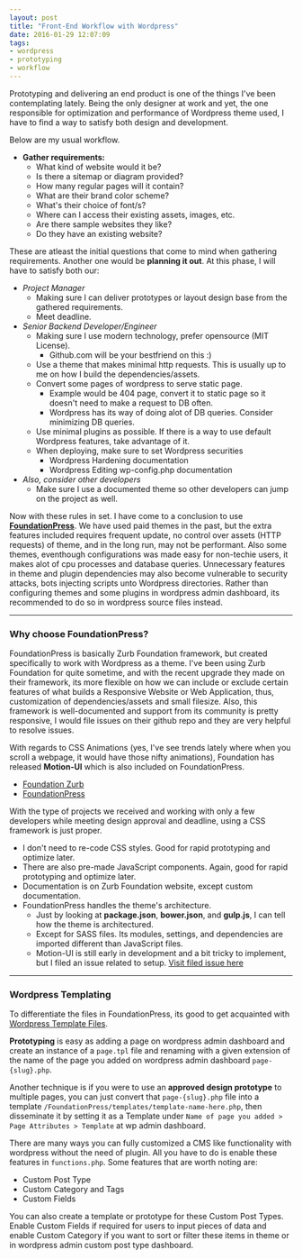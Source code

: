 ```yaml
---
layout: post
title: "Front-End Workflow with Wordpress"
date: 2016-01-29 12:07:09
tags:
- wordpress
- prototyping
- workflow
---
```


Prototyping and delivering an end product is one of the things I've been contemplating lately.
Being the only designer at work and yet, the one responsible for optimization and performance of Wordpress theme used, I have to find a way to satisfy both design and development.

Below are my usual workflow.

- **Gather requirements:**
  - What kind of website would it be?
  - Is there a sitemap or diagram provided?
  - How many regular pages will it contain?
  - What are their brand color scheme?
  - What's their choice of font/s?
  - Where can I access their existing assets, images, etc.
  - Are there sample websites they like?
  - Do they have an existing website?

These are atleast the initial questions that come to mind when gathering requirements.
Another one would be **planning it out**. At this phase, I will have to satisfy both our:

- _Project Manager_
  - Making sure I can deliver prototypes or layout design base from the gathered requirements.
  - Meet deadline.
- _Senior Backend Developer/Engineer_
  - Making sure I use modern technology, prefer opensource (MIT License).
    - Github.com will be your bestfriend on this :)
  - Use a theme that makes minimal http requests. This is usually up to me on how I build the dependencies/assets.
  - Convert some pages of wordpress to serve static page.
    - Example would be 404 page, convert it to static page so it doesn't need to make a request to DB often.
    - Wordpress has its way of doing alot of DB queries. Consider minimizing DB queries.
  - Use minimal plugins as possible. If there is a way to use default Wordpress features, take advantage of it.
  - When deploying, make sure to set Wordpress securities
    - Wordpress Hardening documentation
    - Wordpress Editing wp-config.php documentation
- _Also, consider other developers_
  - Make sure I use a documented theme so other developers can jump on the project as well.

Now with these rules in set. I have come to a conclusion to use [**FoundationPress**](https://foundationpress.olefredrik.com/).
We have used paid themes in the past, but the extra features included requires frequent update, no control over assets (HTTP requests) of theme, and in the long run, may not be performant. Also some themes, eventhough configurations was made easy for non-techie users, it makes alot of cpu processes and  database queries. Unnecessary features in theme and plugin dependencies may also become vulnerable to security attacks, bots injecting scripts unto Wordpress directories.
Rather than configuring themes and some plugins in wordpress admin dashboard, its recommended to do so in wordpress source files instead.

-----

### Why choose FoundationPress?

FoundationPress is basically Zurb Foundation framework, but created specifically to work with Wordpress as a theme.
I've been using Zurb Foundation for quite sometime, and with the recent upgrade they made on their framework, its more flexible on how we can include or exclude certain features of what builds a Responsive Website or Web Application, thus, customization of dependencies/assets and small filesize. Also, this framework is well-documented and support from its community is pretty responsive, I would file issues on their github repo and they are very helpful to resolve issues.

With regards to CSS Animations (yes, I've see trends lately where when you scroll a webpage, it would have those nifty animations), Foundation has released **Motion-UI** which is also included on FoundationPress.

- [Foundation Zurb](http://foundation.zurb.com/)
- [FoundationPress](https://github.com/olefredrik/foundationpress)

With the type of projects we received and working with only a few developers while meeting design approval and deadline, using a CSS framework is just proper.

- I don't need to re-code CSS styles. Good for rapid prototyping and optimize later.
- There are also pre-made JavaScript components. Again, good for rapid prototyping and optimize later.
- Documentation is on Zurb Foundation website, except custom documentation.
- FoundationPress handles the theme's architecture.
  - Just by looking at **package.json**, **bower.json**, and **gulp.js**, I can tell how the theme is architectured.
  - Except for SASS files. Its modules, settings, and dependencies are imported different than JavaScript files.
  - Motion-UI is still early in development and a bit tricky to implement, but I filed an issue related to setup. [Visit filed issue here](https://github.com/zurb/motion-ui/issues/56)

-----

### Wordpress Templating

To differentiate the files in FoundationPress, its good to get acquainted with [Wordpress Template Files](https://developer.wordpress.org/themes/basics/template-files/).

**Prototyping** is easy as adding a page on wordpress admin dashboard and create an instance of a `page.tpl` file and renaming with a given extension of the name of the page you added on wordpress admin dashboard `page-{slug}.php`.

Another technique is if you were to use an **approved design prototype** to multiple pages, you can just convert that `page-{slug}.php` file into a template `/FoundationPress/templates/template-name-here.php`, then disseminate it by setting it as a Template under `Name of page you added > Page Attributes > Template` at wp admin dashboard.

There are many ways you can fully customized a CMS like functionality with wordpress without the need of plugin. All you have to do is enable these features in `functions.php`.
Some features that are worth noting are:

- Custom Post Type
- Custom Category and Tags
- Custom Fields

You can also create a template or prototype for these Custom Post Types. Enable Custom Fields if required for users to input pieces of data and enable Custom Category if you want to sort or filter these items in theme or in wordpress admin custom post type dashboard.
